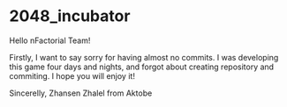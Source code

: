 # 2048_incubator



Hello nFactorial Team!

Firstly, I want to say sorry for having almost no commits. I was developing this game four days and nights, and forgot about creating repository and commiting. 
I hope you will enjoy it!

Sincerelly,
Zhansen Zhalel from Aktobe
